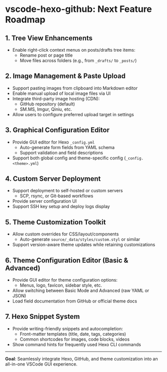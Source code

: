 # vscode-hexo-github: Next Feature Roadmap

## 1. Tree View Enhancements
- Enable right-click context menus on posts/drafts tree items:
  - Rename post or page title
  - Move files across folders (e.g., from `_drafts/` to `_posts/`)

## 2. Image Management & Paste Upload
- Support pasting images from clipboard into Markdown editor
- Enable manual upload of local image files via UI
- Integrate third-party image hosting (CDN):
  - GitHub repository (default)
  - SM.MS, Imgur, Qiniu, etc.
- Allow users to configure preferred upload target in settings

## 3. Graphical Configuration Editor
- Provide GUI editor for Hexo `_config.yml`
  - Auto-generate form fields from YAML schema
  - Support validation and field descriptions
- Support both global config and theme-specific config (`_config.<theme>.yml`)

## 4. Custom Server Deployment
- Support deployment to self-hosted or custom servers
  - SCP, rsync, or Git-based workflows
- Provide server configuration UI
- Support SSH key setup and deploy logs display

## 5. Theme Customization Toolkit
- Allow custom overrides for CSS/layout/components
  - Auto-generate `source/_data/styles/custom.styl` or similar
- Support version-aware theme updates while retaining customizations

## 6. Theme Configuration Editor (Basic & Advanced)
- Provide GUI editor for theme configuration options:
  - Menus, logo, favicon, sidebar style, etc.
- Allow switching between Basic Mode and Advanced (raw YAML or JSON)
- Load field documentation from GitHub or official theme docs

## 7. Hexo Snippet System
- Provide writing-friendly snippets and autocompletion:
  - Front-matter templates (title, date, tags, categories)
  - Common shortcodes for images, code blocks, videos
- Show command hints for frequently used Hexo CLI commands

---

**Goal**: Seamlessly integrate Hexo, GitHub, and theme customization into an all-in-one VSCode GUI experience.
